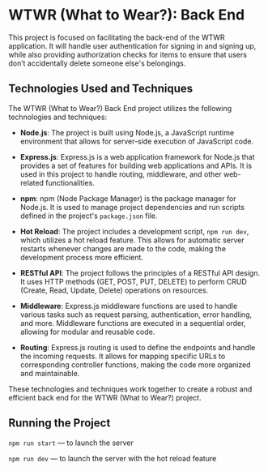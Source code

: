 # WTWR (What to Wear?): Back End

This project is focused on facilitating the back-end of the WTWR application. It will handle user authentication for signing in and signing up, while also providing authorization checks for items to ensure that users don’t accidentally delete someone else's belongings.

## Technologies Used and Techniques

The WTWR (What to Wear?) Back End project utilizes the following technologies and techniques:

- **Node.js**: The project is built using Node.js, a JavaScript runtime environment that allows for server-side execution of JavaScript code.

- **Express.js**: Express.js is a web application framework for Node.js that provides a set of features for building web applications and APIs. It is used in this project to handle routing, middleware, and other web-related functionalities.

- **npm**: npm (Node Package Manager) is the package manager for Node.js. It is used to manage project dependencies and run scripts defined in the project's `package.json` file.

- **Hot Reload**: The project includes a development script, `npm run dev`, which utilizes a hot reload feature. This allows for automatic server restarts whenever changes are made to the code, making the development process more efficient.

- **RESTful API**: The project follows the principles of a RESTful API design. It uses HTTP methods (GET, POST, PUT, DELETE) to perform CRUD (Create, Read, Update, Delete) operations on resources.

- **Middleware**: Express.js middleware functions are used to handle various tasks such as request parsing, authentication, error handling, and more. Middleware functions are executed in a sequential order, allowing for modular and reusable code.

- **Routing**: Express.js routing is used to define the endpoints and handle the incoming requests. It allows for mapping specific URLs to corresponding controller functions, making the code more organized and maintainable.

These technologies and techniques work together to create a robust and efficient back end for the WTWR (What to Wear?) project.

## Running the Project

`npm run start` — to launch the server

`npm run dev` — to launch the server with the hot reload feature
